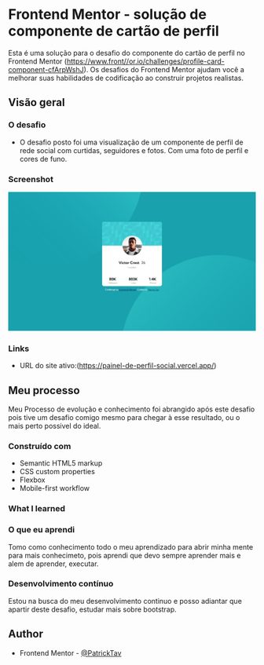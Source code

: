 # Frontend Mentor - solução de componente de cartão de perfil

Esta é uma solução para o desafio do componente do cartão de perfil no Frontend Mentor (https://www.front//or.io/challenges/profile-card-component-cfArpWshJ). Os desafios do Frontend Mentor ajudam você a melhorar suas habilidades de codificação ao construir projetos realistas.




## Visão geral

### O desafio

- O desafio posto foi uma visualização de um componente de perfil de rede social com curtidas, seguidores e fotos. Com uma foto de perfil e cores de funo.

### Screenshot

![](./result/result-Desktop.jpg)



### Links

- URL do site ativo:(https://painel-de-perfil-social.vercel.app/)

## Meu processo
   Meu Processo de evolução e conhecimento foi abrangido após este desafio pois tive um desafio comigo mesmo para chegar à esse resultado, ou o mais perto possivel do ideal.

### Construído com

- Semantic HTML5 markup
- CSS custom properties
- Flexbox
- Mobile-first workflow


### What I learned

### O que eu aprendi

  Tomo como conhecimento todo o meu aprendizado para abrir minha mente para mais conhecimeto, pois aprendi que devo sempre aprender mais e alem de aprender, executar.



### Desenvolvimento contínuo

  Estou na busca do meu desenvolvimento continuo e posso adiantar que apartir deste desafio, estudar mais sobre bootstrap.



## Author


- Frontend Mentor - [@PatrickTav](https://github.com/PatrickTav)





